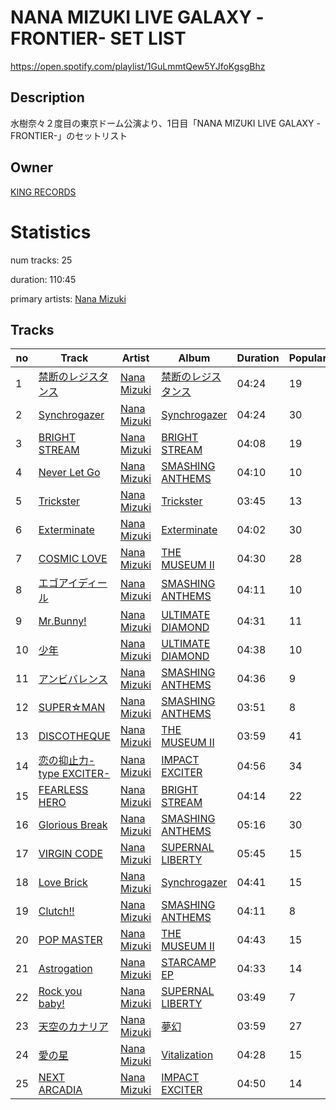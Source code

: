 # NANA MIZUKI LIVE GALAXY -FRONTIER- SET LIST
https://open.spotify.com/playlist/1GuLmmtQew5YJfoKgsgBhz

## Description
水樹奈々２度目の東京ドーム公演より、1日目「NANA MIZUKI LIVE GALAXY -FRONTIER-」のセットリスト

## Owner
[KING RECORDS](https://open.spotify.com/user/mhfd7nsgnr76tpaecf19iv1r8)

# Statistics
num tracks: 25

duration: 110:45

primary artists: [Nana Mizuki](https://open.spotify.com/artist/0W2x7650Lt2CEIIcLHXmsE)

## Tracks
| no | Track | Artist | Album | Duration | Popularity |
| -- | ----- | ------ | ----- | -------- | ---------- |
| 1 | [禁断のレジスタンス](https://open.spotify.com/track/3KilkleaXGf4Vupdqhv2oY) | [Nana Mizuki](https://open.spotify.com/artist/0W2x7650Lt2CEIIcLHXmsE) | [禁断のレジスタンス](https://open.spotify.com/album/4iiYQrS0qw7dNaB9ZlmNmo) | 04:24 | 19 |
| 2 | [Synchrogazer](https://open.spotify.com/track/3Y0vHa9j7yyznCZoRwkSlM) | [Nana Mizuki](https://open.spotify.com/artist/0W2x7650Lt2CEIIcLHXmsE) | [Synchrogazer](https://open.spotify.com/album/0em2lAYqDwbG6EZ2tAokS8) | 04:24 | 30 |
| 3 | [BRIGHT STREAM](https://open.spotify.com/track/09IKYdiiHe50L8oI8mFVue) | [Nana Mizuki](https://open.spotify.com/artist/0W2x7650Lt2CEIIcLHXmsE) | [BRIGHT STREAM](https://open.spotify.com/album/0XDdDSPWk1o4qcUDkAETMb) | 04:08 | 19 |
| 4 | [Never Let Go](https://open.spotify.com/track/4o0KU8A4yt1Q2HuLBRHLgK) | [Nana Mizuki](https://open.spotify.com/artist/0W2x7650Lt2CEIIcLHXmsE) | [SMASHING ANTHEMS](https://open.spotify.com/album/0ebMgBTomQnd3WNUpjnLlK) | 04:10 | 10 |
| 5 | [Trickster](https://open.spotify.com/track/6E8Z41r77dYzB6CxqLk4B0) | [Nana Mizuki](https://open.spotify.com/artist/0W2x7650Lt2CEIIcLHXmsE) | [Trickster](https://open.spotify.com/album/7euTCgG5nFnrb0JKsNnvvq) | 03:45 | 13 |
| 6 | [Exterminate](https://open.spotify.com/track/335ebz0kyT8Y8uVQxFsKGM) | [Nana Mizuki](https://open.spotify.com/artist/0W2x7650Lt2CEIIcLHXmsE) | [Exterminate](https://open.spotify.com/album/5eyRVLUSNzYmLwoX2rKZ1e) | 04:02 | 30 |
| 7 | [COSMIC LOVE](https://open.spotify.com/track/6gOz3Iy7Ue6t9Ja3dj7RSb) | [Nana Mizuki](https://open.spotify.com/artist/0W2x7650Lt2CEIIcLHXmsE) | [THE MUSEUM II](https://open.spotify.com/album/5fgkBCPsotW9RSTYSKnaUN) | 04:30 | 28 |
| 8 | [エゴアイディール](https://open.spotify.com/track/6xbYc248uvo0BXaegA3SK1) | [Nana Mizuki](https://open.spotify.com/artist/0W2x7650Lt2CEIIcLHXmsE) | [SMASHING ANTHEMS](https://open.spotify.com/album/0ebMgBTomQnd3WNUpjnLlK) | 04:11 | 10 |
| 9 | [Mr.Bunny!](https://open.spotify.com/track/6XdzaWP71SfBog92gpowaF) | [Nana Mizuki](https://open.spotify.com/artist/0W2x7650Lt2CEIIcLHXmsE) | [ULTIMATE DIAMOND](https://open.spotify.com/album/6YjWSq0UNQ7oqLAL7Af6dL) | 04:31 | 11 |
| 10 | [少年](https://open.spotify.com/track/5w20BfLMEAdemPI5Bd6Eu0) | [Nana Mizuki](https://open.spotify.com/artist/0W2x7650Lt2CEIIcLHXmsE) | [ULTIMATE DIAMOND](https://open.spotify.com/album/6YjWSq0UNQ7oqLAL7Af6dL) | 04:38 | 10 |
| 11 | [アンビバレンス](https://open.spotify.com/track/73ACANoLL120bpD9Hhi1K7) | [Nana Mizuki](https://open.spotify.com/artist/0W2x7650Lt2CEIIcLHXmsE) | [SMASHING ANTHEMS](https://open.spotify.com/album/0ebMgBTomQnd3WNUpjnLlK) | 04:36 | 9 |
| 12 | [SUPER☆MAN](https://open.spotify.com/track/21Eyzcco7OReeA1HR7q1j7) | [Nana Mizuki](https://open.spotify.com/artist/0W2x7650Lt2CEIIcLHXmsE) | [SMASHING ANTHEMS](https://open.spotify.com/album/0ebMgBTomQnd3WNUpjnLlK) | 03:51 | 8 |
| 13 | [DISCOTHEQUE](https://open.spotify.com/track/4i9D1GN4xtGXiYRgx7mfl9) | [Nana Mizuki](https://open.spotify.com/artist/0W2x7650Lt2CEIIcLHXmsE) | [THE MUSEUM II](https://open.spotify.com/album/5fgkBCPsotW9RSTYSKnaUN) | 03:59 | 41 |
| 14 | [恋の抑止力-type EXCITER-](https://open.spotify.com/track/4THfcBq4kEdHsTOEqcbrmW) | [Nana Mizuki](https://open.spotify.com/artist/0W2x7650Lt2CEIIcLHXmsE) | [IMPACT EXCITER](https://open.spotify.com/album/7eRju7cXN0JfW34mqwVeUA) | 04:56 | 34 |
| 15 | [FEARLESS HERO](https://open.spotify.com/track/6aSOAkhrHgGv4hzDhnIm50) | [Nana Mizuki](https://open.spotify.com/artist/0W2x7650Lt2CEIIcLHXmsE) | [BRIGHT STREAM](https://open.spotify.com/album/0XDdDSPWk1o4qcUDkAETMb) | 04:14 | 22 |
| 16 | [Glorious Break](https://open.spotify.com/track/5xlXHQM8bPlQU9LCnYiPOY) | [Nana Mizuki](https://open.spotify.com/artist/0W2x7650Lt2CEIIcLHXmsE) | [SMASHING ANTHEMS](https://open.spotify.com/album/0ebMgBTomQnd3WNUpjnLlK) | 05:16 | 30 |
| 17 | [VIRGIN CODE](https://open.spotify.com/track/2lg1ymFNYPt9mEgiZNNWeL) | [Nana Mizuki](https://open.spotify.com/artist/0W2x7650Lt2CEIIcLHXmsE) | [SUPERNAL LIBERTY](https://open.spotify.com/album/3JZgRA7BTYogkdQu8OboVt) | 05:45 | 15 |
| 18 | [Love Brick](https://open.spotify.com/track/6Xo06kovS9cOG5Nrlnk19o) | [Nana Mizuki](https://open.spotify.com/artist/0W2x7650Lt2CEIIcLHXmsE) | [Synchrogazer](https://open.spotify.com/album/0em2lAYqDwbG6EZ2tAokS8) | 04:41 | 15 |
| 19 | [Clutch!!](https://open.spotify.com/track/6qYt6W4ybVc6NUqt6A0PYt) | [Nana Mizuki](https://open.spotify.com/artist/0W2x7650Lt2CEIIcLHXmsE) | [SMASHING ANTHEMS](https://open.spotify.com/album/0ebMgBTomQnd3WNUpjnLlK) | 04:11 | 8 |
| 20 | [POP MASTER](https://open.spotify.com/track/5HSUhlcZfZyJiwfvU2YbNR) | [Nana Mizuki](https://open.spotify.com/artist/0W2x7650Lt2CEIIcLHXmsE) | [THE MUSEUM II](https://open.spotify.com/album/5fgkBCPsotW9RSTYSKnaUN) | 04:43 | 15 |
| 21 | [Astrogation](https://open.spotify.com/track/2xh6jGEY6ZsgIkXDPi9FII) | [Nana Mizuki](https://open.spotify.com/artist/0W2x7650Lt2CEIIcLHXmsE) | [STARCAMP EP](https://open.spotify.com/album/5scAa9AvRlYRD37a1ScuYl) | 04:33 | 14 |
| 22 | [Rock you baby!](https://open.spotify.com/track/5PVIP7NhLND939oqMDgF8K) | [Nana Mizuki](https://open.spotify.com/artist/0W2x7650Lt2CEIIcLHXmsE) | [SUPERNAL LIBERTY](https://open.spotify.com/album/3JZgRA7BTYogkdQu8OboVt) | 03:49 | 7 |
| 23 | [天空のカナリア](https://open.spotify.com/track/5NDMUVjHWNo6hjNXLUB7UF) | [Nana Mizuki](https://open.spotify.com/artist/0W2x7650Lt2CEIIcLHXmsE) | [夢幻](https://open.spotify.com/album/1tWqgL6k6A06lcZSc7QoAF) | 03:59 | 27 |
| 24 | [愛の星](https://open.spotify.com/track/5TBkTkhfM2u4e3cKiVbR7g) | [Nana Mizuki](https://open.spotify.com/artist/0W2x7650Lt2CEIIcLHXmsE) | [Vitalization](https://open.spotify.com/album/55LFu6vcCbZ8FXIgk1oI1V) | 04:28 | 15 |
| 25 | [NEXT ARCADIA](https://open.spotify.com/track/4GnvQyayofxtMbWVLjGSgu) | [Nana Mizuki](https://open.spotify.com/artist/0W2x7650Lt2CEIIcLHXmsE) | [IMPACT EXCITER](https://open.spotify.com/album/7eRju7cXN0JfW34mqwVeUA) | 04:50 | 14 |
        
